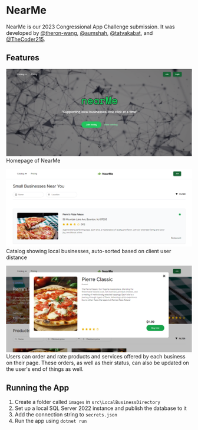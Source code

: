 # NearMe

NearMe is our 2023 Congressional App Challenge submission. It was developed by [@theron-wang](https://github.com/theron-wang), [@aumshah](https://github.com/aumshah), [@tatvakabat](https://github.com/tatvakabat), and [@TheCoder215](https://github.com/TheCoder215).

## Features

![homepage](./media/homepage.png)
Homepage of NearMe


![catalog](./media/catalog.png)
Catalog showing local businesses, auto-sorted based on client user distance


![orders](./media/orders.png)
Users can order and rate products and services offered by each business on their page. These orders, as well as their status, can also
be updated on the user's end of things as well.

## Running the App

1. Create a folder called `images` in `src\LocalBusinessDirectory`
2. Set up a local SQL Server 2022 instance and publish the database to it
3. Add the connection string to `secrets.json`
4. Run the app using `dotnet run`

